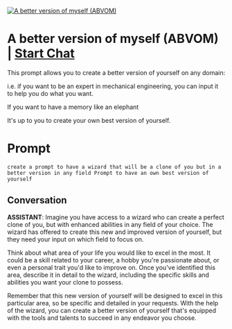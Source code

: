 
[![ A better version of myself (ABVOM)](https://flow-prompt-covers.s3.us-west-1.amazonaws.com/icon/vintage/vint_5.png)](https://gptcall.net/chat.html?data=%7B%22contact%22%3A%7B%22id%22%3A%22oFBHVObC7NR9blCCxFZWd%22%2C%22flow%22%3Atrue%7D%7D)
#  A better version of myself (ABVOM) | [Start Chat](https://gptcall.net/chat.html?data=%7B%22contact%22%3A%7B%22id%22%3A%22oFBHVObC7NR9blCCxFZWd%22%2C%22flow%22%3Atrue%7D%7D)
This prompt allows you to create a better version of yourself on any domain: 

i.e. if you want to be an expert in mechanical engineering, you can input it to help you do what you want.

If you want to have a memory like an elephant



It's up to you to create your own best version of yourself.

# Prompt

```
create a prompt to have a wizard that will be a clone of you but in a better version in any field Prompt to have an own best version of yourself 
```

## Conversation

**ASSISTANT**: Imagine you have access to a wizard who can create a perfect clone of you, but with enhanced abilities in any field of your choice. The wizard has offered to create this new and improved version of yourself, but they need your input on which field to focus on.



Think about what area of your life you would like to excel in the most. It could be a skill related to your career, a hobby you're passionate about, or even a personal trait you'd like to improve on. Once you've identified this area, describe it in detail to the wizard, including the specific skills and abilities you want your clone to possess.



Remember that this new version of yourself will be designed to excel in this particular area, so be specific and detailed in your requests. With the help of the wizard, you can create a better version of yourself that's equipped with the tools and talents to succeed in any endeavor you choose.


